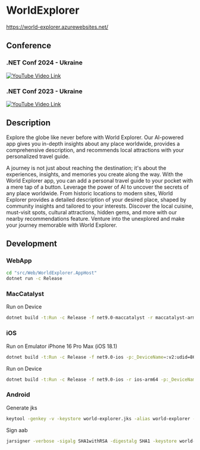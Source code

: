 # WorldExplorer

https://world-explorer.azurewebsites.net/

## Conference

### .NET Conf 2024 - Ukraine
[![YouTube Video Link](https://img.youtube.com/vi/sHVlg8Y6qlU/0.jpg)](https://www.youtube.com/watch?v=sHVlg8Y6qlU)

### .NET Conf 2023 - Ukraine
[![YouTube Video Link](https://img.youtube.com/vi/sHVlg8Y6qlU/0.jpg)](https://www.youtube.com/watch?v=sHVlg8Y6qlU)

## Description

Explore the globe like never before with World Explorer. Our AI-powered app gives you in-depth insights about any place worldwide, provides a comprehensive description, and recommends local attractions with your personalized travel guide.

A journey is not just about reaching the destination; it's about the experiences, insights, and memories you create along the way. With the World Explorer app, you can add a personal travel guide to your pocket with a mere tap of a button. Leverage the power of AI to uncover the secrets of any place worldwide. From historic locations to modern sites, World Explorer provides a detailed description of your desired place, shaped by community insights and tailored to your interests. Discover the local cuisine, must-visit spots, cultural attractions, hidden gems, and more with our nearby recommendations feature. Venture into the unexplored and make your journey memorable with World Explorer.

## Development

### WebApp

```bash
cd "src/Web/WorldExplorer.AppHost"
dotnet run -c Release
```

### MacCatalyst

Run on Device

```bash
dotnet build -t:Run -c Release -f net9.0-maccatalyst -r maccatalyst-arm64
```

### iOS

Run on Emulator iPhone 16 Pro Max (iOS 18.1)

```bash
dotnet build -t:Run -c Release -f net9.0-ios -p:_DeviceName=:v2:udid=86E951D8-DF6E-4CEF-9595-07D4E2D01367
```

Run on Device

```bash
dotnet build -t:Run -c Release -f net9.0-ios -r ios-arm64 -p:_DeviceName=IDENTIFIER
```

### Android

Generate jks

```bash
keytool -genkey -v -keystore world-explorer.jks -alias world-explorer -keyalg RSA -keysize 2048 -validity 10000
```

Sign aab
```bash
jarsigner -verbose -sigalg SHA1withRSA -digestalg SHA1 -keystore world-explorer.jks com.vladislavantonyuk.worldexplorer.aab world-explorer  -storepass YOUR_PASSWORD
```
